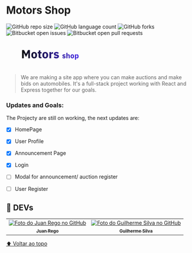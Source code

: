 # Motors Shop

<!---Esses são exemplos. Veja https://shields.io para outras pessoas ou para personalizar este conjunto de escudos. Você pode querer incluir dependências, status do projeto e informações de licença aqui--->

![GitHub repo size](https://img.shields.io/github/repo-size/iuricode/README-template?style=for-the-badge)
![GitHub language count](https://img.shields.io/github/languages/count/iuricode/README-template?style=for-the-badge)
![GitHub forks](https://img.shields.io/github/forks/iuricode/README-template?style=for-the-badge)
![Bitbucket open issues](https://img.shields.io/bitbucket/issues/iuricode/README-template?style=for-the-badge)
![Bitbucket open pull requests](https://img.shields.io/bitbucket/pr-raw/iuricode/README-template?style=for-the-badge)

<img src="src/Utils/imgs/logo.png.png" alt="Project Logo">

> We are making a site app where you can make auctions and make bids on automobiles. It's a full-stack project working with React and Express together for our goals.


### Updates and Goals:

The Projecty are still on working, the next updates are: 

- [x] HomePage
- [x] User Profile
- [x] Announcement Page
- [x] Login
- [ ] Modal for announcement/ auction register
- [ ] User Register


## 🤝 DEVs



<table>
  <tr>
    <td align="center">
      <a href="#">
        <img src="https://avatars.githubusercontent.com/u/72818383?v=4" width="100px;" alt="Foto do Juan Rego no GitHub"/><br>
        <sub>
          <b>Juan Rego</b>
        </sub>
      </a>
    </td>
    <td align="center">
      <a href="#">
        <img src="https://avatars.githubusercontent.com/u/91983729?v=4" width="100px;" alt="Foto do Guilherme Silva no GitHub"/><br>
        <sub>
          <b>Guilherme Silva</b>
        </sub>
      </a>
    </td>
    
  </tr>
</table>




[⬆ Voltar ao topo](#nome-do-projeto)<br>
